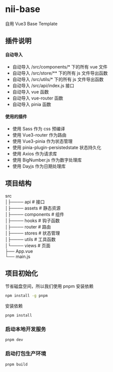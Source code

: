 # nii-base

自用 Vue3 Base Template

## 插件说明

#### 自动导入

- 自动导入 /src/components/\* 下的所有 vue 文件  
- 自动导入 /src/store/\*\* 下的所有 js 文件导出函数  
- 自动导入 /src/utils/\* 下的所有 js 文件导出函数  
- 自动导入 /src/api/index.js 接口  
- 自动导入 vue 函数  
- 自动导入 vue-router 函数  
- 自动导入 pinia 函数  

#### 使用的插件

- 使用 Sass 作为 css 预编译  
- 使用 Vue3-router 作为路由  
- 使用 Vue3-pinia 作为状态管理  
- 使用 pinia-plugin-persistedstate 状态持久化  
- 使用 Axios 作为请求库  
- 使用 BigNumber.js 作为数字处理库  
- 使用 Dayjs 作为日期处理库  

## 项目结构

src  
│├──── api # 接口  
│├──── assets # 静态资源  
│├──── components # 组件  
│├──── hooks # 钩子函数  
│├──── router # 路由  
│├──── stores # 状态管理  
│├──── utils # 工具函数  
│└──── views # 页面  
├── App.vue  
└── main.js

## 项目初始化

节省磁盘空间，所以我们使用 pnpm 安装依赖

```sh
npm install -g pnpm
```

安装依赖

```sh
pnpm install
```

### 启动本地开发服务

```sh
pnpm dev
```

### 启动打包生产环境

```sh
pnpm build
```
